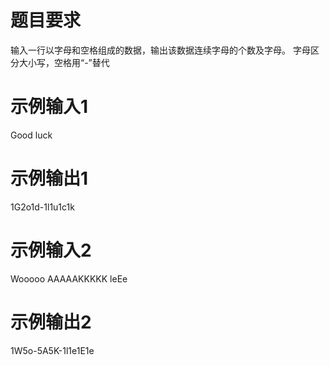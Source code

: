 # 题目要求
输入一行以字母和空格组成的数据，输出该数据连续字母的个数及字母。
字母区分大小写，空格用“-”替代
# 示例输入1
Good luck
# 示例输出1
1G2o1d-1l1u1c1k
# 示例输入2
Wooooo AAAAAKKKKK leEe
# 示例输出2
1W5o-5A5K-1l1e1E1e
